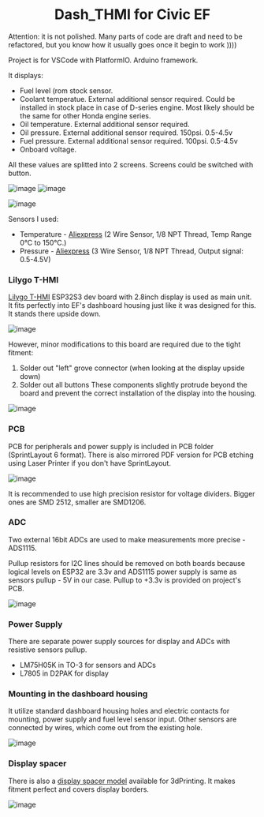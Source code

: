 <h1 align = "center"> Dash_THMI for Civic EF</h1>

Attention: it is not polished. Many parts of code are draft and need to be refactored, but you know how it usually goes once it begin to work ))))

Project is for VSCode with PlatformIO. 
Arduino framework.

It displays:
- Fuel level (rom stock sensor.
- Coolant temperatue. External additional sensor required. Could be installed in stock place in case of D-series engine. Most likely should be the same for other Honda engine series.
- Oil temperature. External additional sensor required.
- Oil pressure. External additional sensor required. 150psi. 0.5-4.5v
- Fuel pressure. External additional sensor required. 100psi. 0.5-4.5v
- Onboard voltage.

All these values are splitted into 2 screens. Screens could be switched with button.

![image](./readme_images/screen1.jpg) ![image](./readme_images/screen2.jpg)


![image](./readme_images/photo.jpg)

Sensors I used:
- Temperature - [Aliexpress](https://www.aliexpress.com/item/32841863847.html) (2 Wire Sensor, 1/8 NPT Thread, Temp Range 0°C to 150°C.)
- Pressure - [Aliexpress](https://www.aliexpress.com/item/1005002854614444.html) (3 Wire Sensor, 1/8 NPT Thread, Output signal: 0.5-4.5V)

### Lilygo T-HMI

[Lilygo T-HMI](https://www.lilygo.cc/products/t-hmi) ESP32S3 dev board with 2.8inch display is used as main unit. It fits perfectly into EF's dashboard housing just like it was designed for this.
It stands there upside down.

![image](./readme_images/t_hmi.png)

However, minor modifications to this board are required due to the tight fitment:
1. Solder out "left" grove connector (when looking at the display upside down)
2. Solder out all buttons
These components slightly protrude beyond the board and prevent the correct installation of the display into the housing.

![image](./readme_images/solder_out.png)


### PCB

PCB for peripherals and power supply is included in PCB folder (SprintLayout 6 format). 
There is also mirrored PDF version for PCB etching using Laser Printer if you don't have SprintLayout.

![image](./readme_images/PCB.png)

It is recommended to use high precision resistor for voltage dividers. Bigger ones are SMD 2512, smaller are SMD1206.

### ADC

Two external 16bit ADCs are used to make measurements more precise - ADS1115.

Pullup resistors for I2C lines should be removed on both boards because logical levels on ESP32 are 3.3v and ADS1115 power supply is same as sensors pullup - 5V in our case. Pullup to +3.3v is provided on project's PCB.

![image](./readme_images/ADS1115.png)

### Power Supply

There are separate power supply sources for display and ADCs with resistive sensors pullup.
- LM75H05K in TO-3 for sensors and ADCs
- L7805 in D2PAK for display

### Mounting in the dashboard housing

It utilize standard dashboard housing holes and electric contacts for mounting, power supply and fuel level sensor input.
Other sensors are connected by wires, which come out from the existing hole. 

![image](./readme_images/mount_points.png)

### Display spacer
There is also a [display spacer model](./DisplaySpacer.stl) available for 3dPrinting. It makes fitment perfect and covers display borders.

![image](./readme_images/DisplaySpacer.png)
